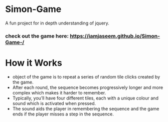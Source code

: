 # Simon-Game
A fun project for in depth understanding of jquery.
### check out the game here: https://iamjaseem.github.io/Simon-Game-/
# How it Works
- object of the game is to repeat a series of random tile clicks created by the game.
- After each round, the sequence becomes progressively longer and more complex which makes it harder to remember.
- Typically, you’ll have four different tiles, each with a unique colour and sound which is activated when pressed. 
- The sound aids the player in remembering the sequence and the game ends if the player misses a step in the sequence.
